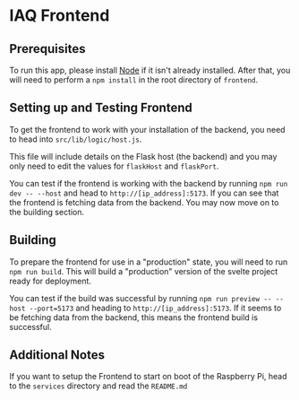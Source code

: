 # IAQ Frontend

## Prerequisites
To run this app, please install [Node](https://nodejs.org/en) if it isn't already installed.
After that, you will need to perform a `npm install` in the root directory of `frontend`.


## Setting up and Testing Frontend
To get the frontend to work with your installation of the backend, you need to head into `src/lib/logic/host.js`.

This file will include details on the Flask host (the backend) and you may only need to edit the values for `flaskHost` and `flaskPort`.

You can test if the frontend is working with the backend by running `npm run dev -- --host` and head to `http://[ip_address]:5173`. If you can see that the frontend is fetching data from the backend. You may now move on to the building section.

## Building
To prepare the frontend for use in a "production" state, you will need to run `npm run build`. This will build a "production" version of the svelte project ready for deployment.

You can test if the build was successful by running `npm run preview -- --host --port=5173` and heading to `http://[ip_address]:5173`. If it seems to be fetching data from the backend, this means the frontend build is successful.

## Additional Notes
If you want to setup the Frontend to start on boot of the Raspberry Pi, head to the `services` directory and read the `README.md`